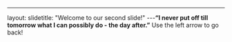 ---
layout: 
slidetitle: "Welcome to our second slide!"
---**“I never put off till tomorrow what I can possibly do - the day after.”**
Use the left arrow to go back!
